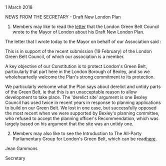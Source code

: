 1 March 2018

NEWS FROM THE SECRETARY - Draft New London Plan

1. Members may like to read the [letter](http://www.northcrayresidents.org.uk/pdf_docs/lgbc_response_to_london_plan.pdf) that the London Green Belt Council wrote to the Mayor of London about his Draft New London Plan.

The letter that I wrote today to the Mayor on behalf of our Association said :

This is in support of the recent submission (19 February) of the London Green Belt Council, of which our association is a member.

A key objective of our Constitution is to protect London's Green Belt, particularly that part here in the London Borough of Bexley, and so we wholeheartedly welcome the Plan's strong commitment to its protection.

We particularly welcome what the Plan says about derelict and untidy parts of the Green Belt, ie that this is an unacceptable reason to allow development to take place. The 'derelict site' argument is one Bexley Council has used twice in recent years in response to planning applications to build on our Green Belt. We lost in one case, but successfully opposed the most recent when we were supported by Bexley's planning committee, who refused to accept the planning officer's Recommendation, which was largely based on his argument that the site was an untidy one.

2. Members may also like to see the Introduction to The All-Party Parliamentary Group for London's Green Belt, which can be read[here](http://www.northcrayresidents.org.uk/pdf_docs/appg_31_jan2018.pdf).

Jean Gammons

Secretary
